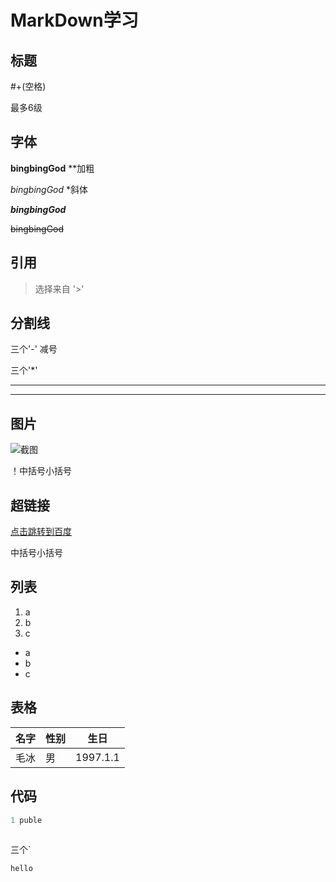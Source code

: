 # MarkDown学习

## 标题

#+(空格) 

最多6级

## 字体

**bingbingGod**  **加粗	

*bingbingGod*     *斜体

***bingbingGod***

~~bingbingGod~~

## 引用

> 选择来自  '>'   

## 分割线

三个'-' 减号

三个'*'

---

***

## 图片

![截图]() 

！中括号小括号

## 超链接 

[点击跳转到百度](http://baidu.com)

中括号小括号

## 列表

1. a
2. b
3. c

- a
- b
- c

## 表格



|名字|性别|生日|
|--|--|--|
|毛冰|男|1997.1.1|

## 代码

```java
1 puble
    
```

三个`  

`hello`

